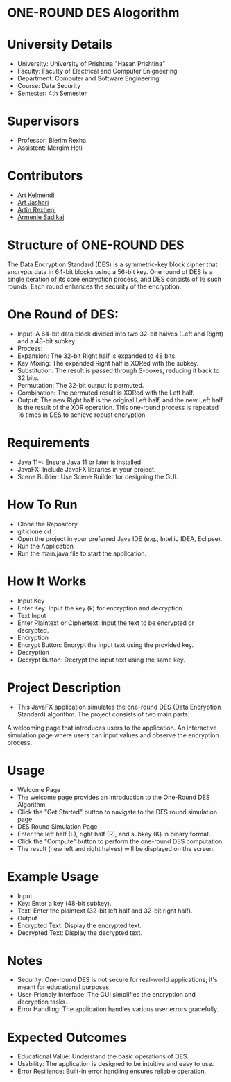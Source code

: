  #  ONE-ROUND DES Alogorithm
 
 # University Details 
- University: University of Prishtina "Hasan Prishtina"
- Faculty: Faculty of Electrical and Computer Enigneering 
- Department: Computer and Software Engineering 
- Course: Data Security 
- Semester: 4th Semester

# Supervisors
- Professor: Blerim Rexha 
- Assistent: Mergim Hoti


 
# Contributors
- [Art Kelmendi](<https://github.com/artkelmendi>)
- [Art Jashari](<https://github.com/Art-Jashari>)
- [Artin Rexhepi](<https://github.com/artin-rexhepi>)
- [Armenie Sadikaj](<https://github.com/armeniasadikaj>)

# Structure of ONE-ROUND DES
The Data Encryption Standard (DES) is a symmetric-key block cipher that encrypts data in 64-bit blocks using a 56-bit key. 
One round of DES is a single iteration of its core encryption process, and DES consists of 16 such rounds. Each round enhances the security of the encryption.

# One Round of DES:

- Input: A 64-bit data block divided into two 32-bit halves (Left and Right) and a 48-bit subkey.
- Process:
- Expansion: The 32-bit Right half is expanded to 48 bits.
- Key Mixing: The expanded Right half is XORed with the subkey.
- Substitution: The result is passed through S-boxes, reducing it back to 32 bits.
- Permutation: The 32-bit output is permuted.
- Combination: The permuted result is XORed with the Left half.
- Output: The new Right half is the original Left half, and the new Left half is the result of the XOR operation.
This one-round process is repeated 16 times in DES to achieve robust encryption.

# Requirements
- Java 11+: Ensure Java 11 or later is installed. 
- JavaFX: Include JavaFX libraries in your project. 
- Scene Builder: Use Scene Builder for designing the GUI.

# How To Run
- Clone the Repository 
- git clone <repository-url>
cd <repository-directory>
- Open the project in your preferred Java IDE (e.g., IntelliJ IDEA, Eclipse). 
- Run the Application 
- Run the main.java file to start the application.

# How It Works
- Input Key  
- Enter Key: Input the key (k) for encryption and decryption. 
- Text Input 
- Enter Plaintext or Ciphertext: Input the text to be encrypted or decrypted.
- Encryption 
- Encrypt Button: Encrypt the input text using the provided key.
- Decryption 
- Decrypt Button: Decrypt the input text using the same key.

# Project Description
- This JavaFX application simulates the one-round DES (Data Encryption Standard) algorithm. The project consists of two main parts:

A welcoming page that introduces users to the application.
An interactive simulation page where users can input values and observe the encryption process.

# Usage
- Welcome Page 
- The welcome page provides an introduction to the One-Round DES Algorithm. 
- Click the "Get Started" button to navigate to the DES round simulation page. 
- DES Round Simulation Page 
- Enter the left half (L), right half (R), and subkey (K) in binary format. 
- Click the "Compute" button to perform the one-round DES computation. 
- The result (new left and right halves) will be displayed on the screen.

# Example Usage
- Input
- Key: Enter a key (48-bit subkey). 
- Text: Enter the plaintext (32-bit left half and 32-bit right half). 
- Output 
- Encrypted Text: Display the encrypted text. 
- Decrypted Text: Display the decrypted text.
 # Notes
 - Security: One-round DES is not secure for real-world applications; it's meant for educational purposes.
- User-Friendly Interface: The GUI simplifies the encryption and decryption tasks.
- Error Handling: The application handles various user errors gracefully.
 # Expected Outcomes
- Educational Value: Understand the basic operations of DES.
- Usability: The application is designed to be intuitive and easy to use.
- Error Resilience: Built-in error handling ensures reliable operation.
